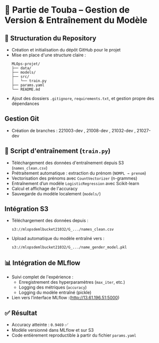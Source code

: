# 🧠 Partie de Touba – Gestion de Version & Entraînement du Modèle

## 📁 Structuration du Repository

- Création et initialisation du dépôt GitHub pour le projet
- Mise en place d'une structure claire :
  ```
  MLOps-projet/
  ├── data/
  ├── models/
  ├── src/
  │   └── train.py
  ├── params.yaml
  └── README.md
  ```
- Ajout des dossiers `.gitignore`, `requirements.txt`, et gestion propre des dépendances

## Gestion Git

- Création de branches : 221003-dev , 21008-dev , 21032-dev , 21027-dev

## 🧪 Script d'entraînement (`train.py`)

- Téléchargement des données d'entraînement depuis S3 (`names_clean.csv`)
- Prétraitement automatique : extraction du prénom (`NOMPL → prenom`)
- Vectorisation des prénoms avec `CountVectorizer` (n-grammes)
- Entraînement d’un modèle `LogisticRegression` avec Scikit-learn
- Calcul et affichage de l'accuracy
- Sauvegarde du modèle localement (`models/`)

## Intégration S3

- Téléchargement des données depuis :
  ```
  s3://mlopsdemlbucket21032/G_.../names_clean.csv
  ```
- Upload automatique du modèle entraîné vers :
  ```
  s3://mlopsdemlbucket21032/G_.../name_gender_model.pkl
  ```

## 📊 Intégration de MLflow

- Suivi complet de l'expérience :
  - Enregistrement des hyperparamètres (`max_iter`, etc.)
  - Logging des métriques (`accuracy`)
  - Logging du modèle entraîné (pickle)
- Lien vers l’interface MLflow :(http://13.61.196.51:5000)

## ✅ Résultat

- Accuracy atteinte : `0.9469` ✅
- Modèle versionné dans MLflow et sur S3
- Code entièrement reproductible à partir du fichier `params.yaml`
